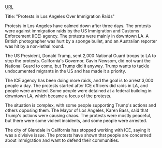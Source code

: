 <a href="https://www.bbc.com/news/live/cvg7vxx888kt">URL</a>
<p>Title: "Protests in Los Angeles Over Immigration Raids"</p>
<p>Protests in Los Angeles have calmed down after three days. The protests were against immigration raids by the US Immigration and Customs Enforcement (ICE) agency. The protests were mainly in downtown LA. A British photographer was hurt by a sponge bullet, and an Australian reporter was hit by a non-lethal round.</p>
<p>The US President, Donald Trump, sent 2,000 National Guard troops to LA to stop the protests. California's Governor, Gavin Newsom, did not want the National Guard to come, but Trump did it anyway. Trump wants to tackle undocumented migrants in the US and has made it a priority.</p>
<p>The ICE agency has been doing more raids, and the goal is to arrest 3,000 people a day. The protests started after ICE officers did raids in LA, and people were arrested. Some people were detained at a federal building in downtown LA, which became a focus of the protests.</p>
<p>The situation is complex, with some people supporting Trump's actions and others opposing them. The Mayor of Los Angeles, Karen Bass, said that Trump's actions were causing chaos. The protests were mostly peaceful, but there were some violent incidents, and some people were arrested.</p>
<p>The city of Glendale in California has stopped working with ICE, saying it was a divisive issue. The protests have shown that people are concerned about immigration and want to defend their communities.</p>
